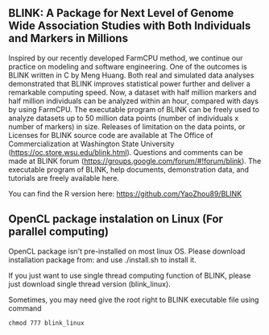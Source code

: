 BLINK: A Package for Next Level of Genome Wide Association Studies with Both Individuals and Markers in Millions
----

Inspired by our recently developed FarmCPU method, we continue our practice on modeling and software engineering. One of the outcomes is BLINK written in C by Meng Huang. Both real and simulated data analyses demonstrated that BLINK improves statistical power further and deliver a remarkable computing speed. Now, a dataset with half million markers and half million individuals can be analyzed within an hour, compared with days by using FarmCPU. The executable program of BLINK can be freely used to analyze datasets up to 50 million data points (number of individuals x number of markers) in size. Releases of limitation on the data points, or Licenses for BLINK source code are available at The Office of Commercialization at Washington State University (https://oc.store.wsu.edu/blink.html). Questions and comments can be made at BLINK forum (https://groups.google.com/forum/#!forum/blink). The executable program of BLINK, help documents, demonstration data, and tutorials are freely available here.

You can find the R version here: https://github.com/YaoZhou89/BLINK

OpenCL package instalation on Linux (For parallel computing)
----
OpenCL package isn't pre-installed on most linux OS. Please download installation package from:
and use ./install.sh to install it.

If you just want to use single thread computing function of BLINK, please just download single thread version (blink_linux).

Sometimes, you may need give the root right to BLINK executable file using command
```
chmod 777 blink_linux
```
